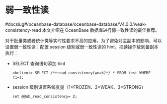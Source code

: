 # 弱一致性读
#docslug#/oceanbase-database/oceanbase-database/V4.0.0/weak-consistency-read
本文介绍在 OceanBase 数据库进行弱一致性读的最佳推荐。

对于批量类或者统计类等实时性要求不高的应用，为了避免对主副本的影响，可以设置弱一致性读：配置 session 级别或弱一致性读的 hint，把读操作放到备副本执行：

* SELECT 查询语句添加 hint

  ```unknow
  obclient> SELECT /*+read_consistency(weak)*/ * FROM test WHERE c1=1;
  ```

* session 级别设置系统变量（1=FROZEN、2=WEAK、3=STRONG）

  ```unknow
  set @@ob_read_consistency= 2;
  ```
